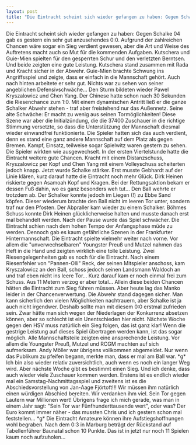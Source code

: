 ```yaml
---
layout: post
title: "Die Eintracht scheint sich wieder gefangen zu haben: Gegen Schalke 04 gab es gestern ein sehr gut anzusehendes 0:0."
---
```


Die Eintracht scheint sich wieder gefangen zu haben: Gegen Schalke 04 gab es gestern ein sehr gut anzusehendes 0:0. Aufgrund der zahlreichen Chancen wäre sogar ein Sieg verdient gewesen, aber die Art und Weise des Auftretens macht auch so Mut für die kommenden Aufgaben. Kutschera und Guie-Mien spielten für den gesperrten Schur und den verletzten Berntsen. Und beide zeigten eine gute Leistung. Kutschera stand zusammen mit Rada und Kracht sicher in der Abwehr. Guie-Mien brachte Schwung ins Angriffsspiel und zeigte, dass er einfach in die Mannschaft gehört. Auch nach hinten arbeitete er sehr gut. Nichts war zu sehen von seiner angeblichen Defensivschwäche... Den Sturm bildeten wieder Pawel Kryszalowicz und Chen Yang. Der Chinese hatte schon nach 30 Sekunden die Riesenchance zum 1:0. Mit einem dynamischen Antritt ließ er die ganze Schalker Abwehr stehen - traf aber freistehend nur das Außennetz. Seine alte Schwäche: Er macht zu wenig aus seinen Tormöglichkeiten! Diese Szene war aber die Initialzündung, die die 37400 Zuschauer in die richtige Stimmung versetzte, so dass die Unterstützung der Mannschaft diesmal wieder einwandfrei funktionierte. Die Spieler hatten sich das auch verdient, denn es stand eine ganz andere Mannschaft auf dem Platz als gegen Bremen. Kampf, Einsatz, teilweise sogar Spielwitz waren gestern zu sehen. Die Spieler wirkten wie ausgewechselt. In der ersten Viertelstunde hatte die Eintracht weitere gute Chancen. Kracht mit einem Distanzschuss, Kryszalowicz per Kopf und Chen Yang mit einem Volleyschuss scheiterten jedoch knapp. Jetzt wurde Schalke stärker. Erst musste Gebhardt auf der Linie klären, kurz darauf hatte die Eintracht noch mehr Glück. Dirk Heinen riskierte gegen Asamoah Kopf und Kragen. Bei der Rettungsaktion bekam er dessen Fuß dahin, wo es ganz besonders weh tut... Den Ball wehrte er trotzdem ab. Der Schalker konnte jedoch im Liegen (!) zu Ebbe Sand köpfen. Dieser wiederum brachte den Ball nicht im leeren Tor unter, sondern traf nur den Pfosten. Der Abpraller kam wieder zu einem Schalker. Böhmes Schuss konnte Dirk Heinen glücklicherweise halten und musste danach erst mal behandelt werden. Nach der Pause wurde das Spiel schwächer. Die Eintracht schien nach dem hohen Tempo der Anfangsphase müde zu werden. Dennoch gab es kaum gefährliche Szenen in der Frankfurter Hintermannschaft. Die Eintracht spielte vielmehr weiter nach vorne. Vor allem die "unverwechselbaren" Youngster Preuß und Mutzel nahmen das Heft in die Hand und zeigten wirklich eine tolle Leistung. Zwei Riesengelegenheiten gab es noch für die Eintracht. Nach einem Riesenfehler von "Pannen-Olli" Reck, der seinen Mitspieler anschoss, kam Kryszalowicz an den Ball, schoss jedoch seinen Landsmann Waldoch an und traf eben nicht ins leere Tor... Kurz darauf kam er noch einmal frei zum Schuss. Aus 11 Metern verzog er aber total... Allein diese beiden Chancen hätten die Eintracht zum Sieg führen müssen. Aber heute lag das Manko leider in der Chancenverwertung. Die Abwehr stand dagegen sicher. Man kann sicherlich den vielen Möglichkeiten nachtrauern, aber Schalke ist ja auch nicht irgendwer. Deshalb sollte man mit diesem 0:0 erstmal zufrieden sein. Zwar hätte man sich wegen der Niederlagen der Konkurrenz absetzen können, aber so schlecht ist ein Unentschieden hier nicht. Nächste Woche gegen den HSV muss natürlich ein Sieg folgen, das ist ganz klar! Wenn die gestrige Leistung auf dieses Spiel übertragen werden kann, ist das sogar möglich. Alle Mannschaftsteile zeigten eine ansprechende Leistung. Vor allem die Youngster Preuß, Mutzel und RCGM machten auf sich aufmerksam. Andy Möller war übrigens vollkommen abgemeldet. Nur wenn das Publikum zu pfeifen begann, merkte man, dass er mal am Ball war. \*g\* Ich bin also wieder relativ zuversichtlich, auch wenn es noch ein langer Weg wird. Aber nächste Woche gibt es bestimmt einen Sieg. Und ich denke, dass auch wieder viele Zuschauer kommen werden. Erstens ist es endlich wieder mal ein Samstag-Nachmittagsspiel und zweitens ist es die Abschiedsvorstellung von Jan-Aage Fjörtoft!!! Wir müssen ihm natürlich einen würdigen Abschied bereiten. Wir verdanken ihm viel. Sein Tor gegen Lautern war Millionen wert! Übrigens frage ich mich gerade, was man in einem Jahr sagt: "Sein Tor war Fünfhunderttausende wert", oder was? Der Euro kommt immer näher - das mussten Chris und ich gestern schon mal feststellen... \*g\* Die Eintracht Amateure können ihre Aufstiegshoffnungen wohl begraben. Nach dem 0:3 in Marburg beträgt der Rückstand auf Tabellenführer Baunatal schon 10 Punkte. Das ist in jetzt nur noch 11 Spielen kaum noch aufzuholen...
